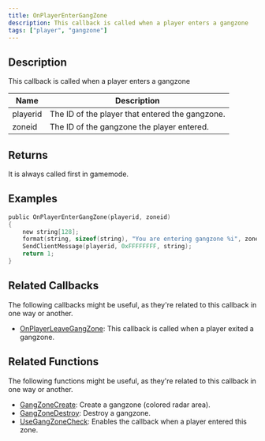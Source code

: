```yaml
---
title: OnPlayerEnterGangZone
description: This callback is called when a player enters a gangzone
tags: ["player", "gangzone"]
---
```


<VersionWarn version='omp v1.1.0.2612' />

## Description

This callback is called when a player enters a gangzone

| Name     | Description                                     |
| -------- | ----------------------------------------------- |
| playerid | The ID of the player that entered the gangzone. |
| zoneid   | The ID of the gangzone the player entered.      |

## Returns

It is always called first in gamemode.

## Examples

```c
public OnPlayerEnterGangZone(playerid, zoneid)
{
    new string[128];
    format(string, sizeof(string), "You are entering gangzone %i", zoneid);
    SendClientMessage(playerid, 0xFFFFFFFF, string);
    return 1;
}
```

## Related Callbacks

The following callbacks might be useful, as they're related to this callback in one way or another. 

- [OnPlayerLeaveGangZone](OnPlayerLeaveGangZone): This callback is called when a player exited a gangzone. 

## Related Functions

The following functions might be useful, as they're related to this callback in one way or another. 

- [GangZoneCreate](../functions/GangZoneCreate): Create a gangzone (colored radar area).
- [GangZoneDestroy](../functions/GangZoneDestroy): Destroy a gangzone.
- [UseGangZoneCheck](../functions/UseGangZoneCheck): Enables the callback when a player entered this zone.